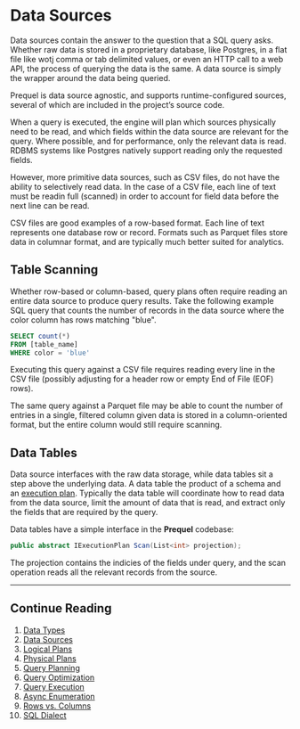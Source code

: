 # Data Sources

Data sources contain the answer to the question that a SQL query asks.  Whether raw data is stored in a proprietary database, like Postgres, in a flat file like wotj comma or tab delimited values, or even an HTTP call to a web API, the process of querying the data is the same.  A data source is simply the wrapper around the data being queried.

Prequel is data source agnostic, and supports runtime-configured sources, several of which are included in the project’s source code.

When a query is executed, the engine will plan which sources physically need to be read, and which fields within the data source are relevant for the query.  Where possible, and for performance, only the relevant data is read.  RDBMS systems like Postgres natively support reading only the requested fields.  

However, more primitive data sources, such as CSV files, do not have the ability to selectively read data.  In the case of a CSV file, each line of text must be readin full (scanned) in order to account for field data before the next line can be read.

CSV files are good examples of a row-based format.  Each line of text represents one database row or record.  Formats such as Parquet files store data in columnar format, and are typically much better suited for analytics.  

## Table Scanning
Whether row-based or column-based, query plans often require reading an entire data source to produce query results.  Take the following example SQL query that counts the number of records in the data source where the color column has rows matching "blue".

```sql
SELECT count(*)
FROM [table_name]
WHERE color = 'blue'
```

Executing this query against a CSV file requires reading every line in the CSV file (possibly adjusting for a header row or empty End of File (EOF) rows).  

The same query against a Parquet file may be able to count the number of entries in a single, filtered column given data is stored in a column-oriented format, but the entire column would still require scanning.

## Data Tables
Data source interfaces with the raw data storage, while data tables sit a step above the underlying data.  A data table the product of a schema and an [execution plan](./physical-plans.md).  Typically the data table will coordinate how to read data from the data source, limit the amount of data that is read, and extract only the fields that are required by the query.

Data tables have a simple interface in the **Prequel** codebase:

```c#
public abstract IExecutionPlan Scan(List<int> projection);
```

The projection contains the indicies of the fields under query, and the scan operation reads all the relevant records from the source.

---

## Continue Reading

1.   [Data Types](data-types.md)
2.   [Data Sources](data-sources.md)
3.   [Logical Plans](logical-plans.md)
4.   [Physical Plans](physical-plans.md)
5.   [Query Planning](query-planning.md)
6.   [Query Optimization](query-optimization.md)
7.   [Query Execution](query-execution.md)
8.   [Async Enumeration](async-execution.md)
9.   [Rows vs. Columns](rows-and-columns.md)
10.  [SQL Dialect](sql-dialect.md)